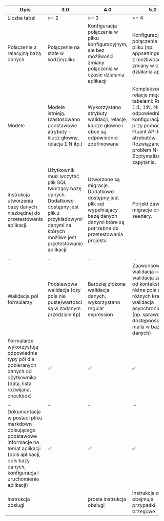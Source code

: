 

|Opis | 3.0 | 4.0 | 5.0|
|-----|-----|-----|----|
|Liczba tabel | >= 2 | >= 3 | >= 4|
|Połaczenie z relacyjną bazą danych | Połączenie na stałe w kodzie/pliku | Konfiguracja połączenia w pliku konfiguracyjnym, ale bez możliwości zmiany połączenia w czasie działania aplikacji | Konfiguracja połączenia w pliku (np. appsettings.json) z możliwością zmiany w czasie działania aplikacji|
| Modele | Modele istnieją. (zastosowano podstawowe atrybuty - klucz głowny, relacja 1:N itp.) | Wykorzystano atrybuty walidacji, relacje, klucze głowne i obce są odpowiednio zdefiniowane | Kompleksowe relacje między tabelami: Relacje 1:1, 1:N, N:M z odpowiednimi konfiguracjami przy pomocy Fluent API lub atrybutów. Rozwiązano problem N+1. Zoptymalizowano zapytania.  |
| Instrukcja utworzenia bazy danych niezbędnej do przetestowania aplikacji. | Użytkownik musi wczytać plik SQL tworzący bazę danych. Dodatkowo dostępny jest plik z przykładowymi danymi na których możliwe jest przetestowanie aplikacji. | Utworzone są migracje. Dodatkowo dostępny jest plik sql wypełniajacy bazę danych danymi które są potrzebne do przetestowania projektu | Porjekt zawiera migracje oraz seedery.|
| ... | ... | ... |... |
| Walidacja pól formularzy | Podstawowa walidacja (czy pola nie puste/wartości są w zadanym przedziale itp) | Bardziej złożona walidacja danych, wykorzystano regular expression | Zaawansowana walidacja — walidacja zależna od kontekstu (np. różne pola dla różnych krajów), walidacja asynchroniczna (np. sprawdzenie dostępności e-maila w bazie danych) |
| Formularze wykorzystują odpowiednie typy pól dla pobieranych danych od ożytkownika (data, lista rozwijana, checkbox) | ✅ | ✅| ✅|
| ... | ... | ... |... |
| Dokumentacja w postaci pliku markdown opisującego podstawowe informacje na temat aplikacji (opis aplikacji, opis bazy danych, konfiguracja i uruchomienie aplikacji) | ✅ | ✅| ✅|
| Instrukcja obsługi |  | prosta instrukcja obsługi | instrukcja obsługi obejmuje przypadki brzegowe |